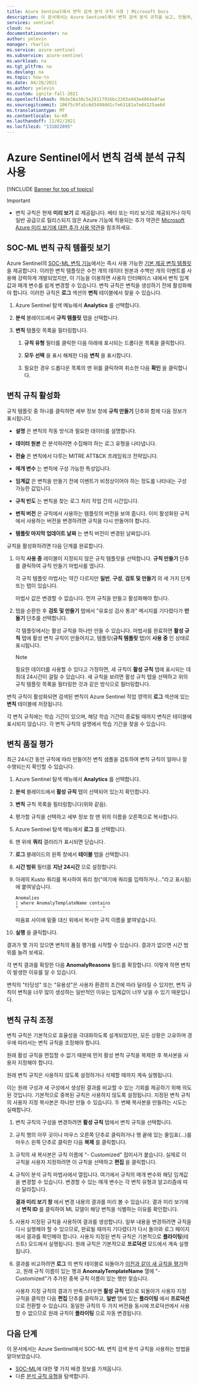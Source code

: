 ```yaml
---
title: Azure Sentinel에서 변칙 검색 분석 규칙 사용 | Microsoft Docs
description: 이 문서에서는 Azure Sentinel에서 변칙 검색 분석 규칙을 보고, 만들며, 관리 및 평가하고, 미세 조정하는 방법을 설명합니다.
services: sentinel
cloud: na
documentationcenter: na
author: yelevin
manager: rkarlin
ms.service: azure-sentinel
ms.subservice: azure-sentinel
ms.workload: na
ms.tgt_pltfrm: na
ms.devlang: na
ms.topic: how-to
ms.date: 04/28/2021
ms.author: yelevin
ms.custom: ignite-fall-2021
ms.openlocfilehash: 96de38a38c5e28117916bc2265a943e4064e8fae
ms.sourcegitcommit: 106f5c9fa5c6d3498dd1cfe63181a7ed4125ae6d
ms.translationtype: MT
ms.contentlocale: ko-KR
ms.lasthandoff: 11/02/2021
ms.locfileid: "131022895"
---
```

# <a name="work-with-anomaly-detection-analytics-rules-in-azure-sentinel"></a>Azure Sentinel에서 변칙 검색 분석 규칙 사용

[!INCLUDE [Banner for top of topics](./includes/banner.md)]

> [!IMPORTANT]
>
> - 변칙 규칙은 현재 **미리 보기** 로 제공됩니다. 베타 또는 미리 보기로 제공되거나 아직 일반 공급으로 릴리스되지 않은 Azure 기능에 적용되는 추가 약관은 [Microsoft Azure 미리 보기에 대한 추가 사용 약관](https://azure.microsoft.com/support/legal/preview-supplemental-terms/)을 참조하세요.

## <a name="view-soc-ml-anomaly-rule-templates"></a>SOC-ML 변칙 규칙 템플릿 보기

Azure Sentinel의 [SOC-ML 변칙 기능](soc-ml-anomalies.md)에서는 즉시 사용 가능한 [기본 제공 변칙 템플릿](detect-threats-built-in.md#anomaly)을 제공합니다. 이러한 변칙 템플릿은 수천 개의 데이터 원본과 수백만 개의 이벤트를 사용해 강력하게 개발되었지만, 이 기능을 이용하면 사용자 인터페이스 내에서 변칙 임계값과 매개 변수를 쉽게 변경할 수 있습니다. 변칙 규칙은 변칙을 생성하기 전에 활성화해야 합니다. 이러한 규칙은 **로그** 섹션의 **변칙** 테이블에서 찾을 수 있습니다.

1. Azure Sentinel 탐색 메뉴에서 **Analytics** 를 선택합니다.

1. **분석** 블레이드에서 **규칙 템플릿** 탭을 선택합니다.

1. **변칙** 템플릿 목록을 필터링합니다.

    1. **규칙 유형** 필터를 클릭한 다음 아래에 표시되는 드롭다운 목록을 클릭합니다.

    1. **모두 선택** 을 표시 해제한 다음 **변칙** 을 표시합니다.

    1. 필요한 경우 드롭다운 목록의 맨 위를 클릭하여 취소한 다음 **확인** 을 클릭합니다.

## <a name="activate-anomaly-rules"></a>변칙 규칙 활성화

규칙 템플릿 중 하나를 클릭하면 세부 정보 창에 **규칙 만들기** 단추와 함께 다음 정보가 표시됩니다.

- **설명** 은 변칙의 작동 방식과 필요한 데이터를 설명합니다.

- **데이터 원본** 은 분석하려면 수집해야 하는 로그 유형을 나타냅니다.

- **전술** 은 변칙에서 다루는 MITRE ATT&CK 프레임워크 전략입니다.

- **매개 변수** 는 변칙에 구성 가능한 특성입니다.

- **임계값** 은 변칙을 만들기 전에 이벤트가 비정상이어야 하는 정도를 나타내는 구성 가능한 값입니다.

- **규칙 빈도** 는 변칙을 찾는 로그 처리 작업 간의 시간입니다.

- **변칙 버전** 은 규칙에서 사용하는 템플릿의 버전을 보여 줍니다. 이미 활성화된 규칙에서 사용하는 버전을 변경하려면 규칙을 다시 만들어야 합니다.

- **템플릿 마지막 업데이트 날짜** 는 변칙 버전이 변경된 날짜입니다.

규칙을 활성화하려면 다음 단계를 완료합니다.

1. 아직 **사용 중** 레이블이 지정되지 않은 규칙 템플릿을 선택합니다. **규칙 만들기** 단추를 클릭하여 규칙 만들기 마법사를 엽니다.

    각 규칙 템플릿 마법사는 약간 다르지만 **일반**, **구성**, **검토 및 만들기** 의 세 가지 단계 또는 탭이 있습니다.

    마법사 값은 변경할 수 없습니다. 먼저 규칙을 만들고 활성화해야 합니다.

1. 탭을 순환한 후 **검토 및 만들기** 탭에서 "유효성 검사 통과" 메시지를 기다렸다가 **만들기** 단추를 선택합니다.

    각 템플릿에서는 활성 규칙을 하나만 만들 수 있습니다. 마법사를 완료하면 **활성 규칙** 탭에 활성 변칙 규칙이 만들어지고, 템플릿(**규칙 템플릿** 탭)이 **사용 중** 인 상태로 표시됩니다.

    > [!NOTE]
    > 필요한 데이터를 사용할 수 있다고 가정하면, 새 규칙이 **활성 규칙** 탭에 표시되는 데 최대 24시간이 걸릴 수 있습니다. 새 규칙을 보려면 활성 규칙 탭을 선택하고 위의 규칙 템플릿 목록을 필터링한 것과 같은 방식으로 필터링합니다.

변칙 규칙이 활성화되면 검색된 변칙이 Azure Sentinel 작업 영역의 **로그** 섹션에 있는 **변칙** 테이블에 저장됩니다.

각 변칙 규칙에는 학습 기간이 있으며, 해당 학습 기간이 종료될 때까지 변칙은 테이블에 표시되지 않습니다. 각 변칙 규칙의 설명에서 학습 기간을 찾을 수 있습니다.

## <a name="assess-the-quality-of-anomalies"></a>변칙 품질 평가

최근 24시간 동안 규칙에 따라 만들어진 변칙 샘플을 검토하여 변칙 규칙이 얼마나 잘 수행되는지 확인할 수 있습니다. 

1. Azure Sentinel 탐색 메뉴에서 **Analytics** 를 선택합니다.

1. **분석** 블레이드에서 **활성 규칙** 탭이 선택되어 있는지 확인합니다.

1. **변칙** 규칙 목록을 필터링합니다(위와 같음).

1. 평가할 규칙을 선택하고 세부 정보 창 맨 위의 이름을 오른쪽으로 복사합니다.

1. Azure Sentinel 탐색 메뉴에서 **로그** 를 선택합니다.

1. 맨 위에 **쿼리** 갤러리가 표시되면 닫습니다.

1. **로그** 블레이드의 왼쪽 창에서 **테이블** 탭을 선택합니다.

1. **시간 범위** 필터를 **지난 24시간** 으로 설정합니다.

1. 아래의 Kusto 쿼리를 복사하여 쿼리 창("여기에 쿼리를 입력하거나..."라고 표시됨)에 붙여넣습니다.

    ```kusto
    Anomalies 
    | where AnomalyTemplateName contains "________________________________"
    ```
    따옴표 사이에 밑줄 대신 위에서 복사한 규칙 이름을 붙여넣습니다.

1. **실행** 을 클릭합니다. 

결과가 몇 가지 있으면 변칙의 품질 평가를 시작할 수 있습니다. 결과가 없으면 시간 범위를 늘려 보세요.

각 변칙 결과를 확장한 다음 **AnomalyReasons** 필드를 확장합니다. 이렇게 하면 변칙이 발생한 이유를 알 수 있습니다.

변칙의 "타당성" 또는 "유용성"은 사용자 환경의 조건에 따라 달라질 수 있지만, 변칙 규칙이 변칙을 너무 많이 생성하는 일반적인 이유는 임계값이 너무 낮을 수 있기 때문입니다.

## <a name="tune-anomaly-rules"></a>변칙 규칙 조정

변칙 규칙은 기본적으로 효율성을 극대화하도록 설계되었지만, 모든 상황은 고유하며 경우에 따라서는 변칙 규칙을 조정해야 합니다.

원래 활성 규칙을 편집할 수 없기 때문에 먼저 활성 변칙 규칙을 복제한 후 복사본을 사용자 지정해야 합니다.

원래 변칙 규칙은 사용하지 않도록 설정하거나 삭제할 때까지 계속 실행됩니다.

이는 원래 구성과 새 구성에서 생성된 결과를 비교할 수 있는 기회를 제공하기 위해 의도된 것입니다. 기본적으로 중복된 규칙은 사용하지 않도록 설정됩니다. 지정된 변칙 규칙의 사용자 지정 복사본은 하나만 만들 수 있습니다. 두 번째 복사본을 만들려는 시도는 실패합니다.

1. 변칙 규칙의 구성을 변경하려면 **활성 규칙** 탭에서 변칙 규칙을 선택합니다.

1. 규칙 행의 아무 곳이나 마우스 오른쪽 단추로 클릭하거나 행 끝에 있는 줄임표(...)를 마우스 왼쪽 단추로 클릭한 다음 **복제** 를 클릭합니다.

1. 규칙의 새 복사본은 규칙 이름에 "- Customized" 접미사가 붙습니다. 실제로 이 규칙을 사용자 지정하려면 이 규칙을 선택하고 **편집** 을 클릭합니다.

1. 규칙이 분석 규칙 마법사에서 열립니다. 여기에서 규칙의 매개 변수와 해당 임계값을 변경할 수 있습니다. 변경할 수 있는 매개 변수는 각 변칙 유형과 알고리즘에 따라 달라집니다.

    **결과 미리 보기 창** 에서 변경 내용의 결과를 미리 볼 수 있습니다. 결과 미리 보기에서 **변칙 ID** 를 클릭하여 ML 모델이 해당 변칙을 식별하는 이유를 확인합니다.

1. 사용자 지정된 규칙을 사용하여 결과를 생성합니다. 일부 내용을 변경하려면 규칙을 다시 실행해야 할 수 있으므로, 완료될 때까지 기다렸다가 다시 돌아와 로그 페이지에서 결과를 확인해야 합니다. 사용자 지정된 변칙 규칙은 기본적으로 **플라이팅**(테스트) 모드에서 실행됩니다. 원래 규칙은 기본적으로 **프로덕션** 모드에서 계속 실행됩니다.

1. 결과를 비교하려면 **로그** 의 변칙 테이블로 되돌아가 [이전과 같이 새 규칙을 평가](#assess-the-quality-of-anomalies)하고, 원래 규칙 이름이 있는 행과 **AnomalyTemplateName** 열에 "- Customized"가 추가된 중복 규칙 이름이 있는 행만 찾습니다.

    사용자 지정 규칙의 결과가 만족스러우면 **활성 규칙** 탭으로 되돌아가 사용자 지정 규칙을 클릭한 다음 **편집** 단추를 클릭하고, **일반** 탭에 있는 **플라이팅** 에서 **프로덕션** 으로 전환할 수 있습니다. 동일한 규칙의 두 가지 버전을 동시에 프로덕션에서 사용할 수 없으므로 원래 규칙이 **플라이팅** 으로 자동 변경됩니다. 

## <a name="next-steps"></a>다음 단계

이 문서에서는 Azure Sentinel에서 SOC-ML 변칙 검색 분석 규칙을 사용하는 방법을 알아보았습니다.

- [SOC-ML](soc-ml-anomalies.md)에 대한 몇 가지 배경 정보를 가져옵니다.
- 다른 [분석 규칙 유형](detect-threats-built-in.md)을 탐색합니다.
